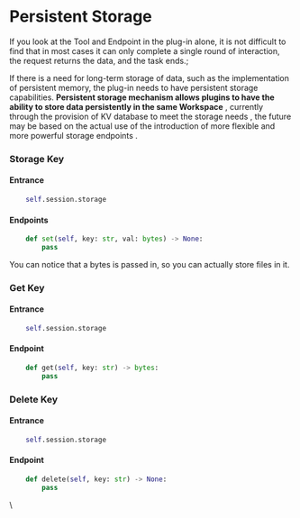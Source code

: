 # Persistent Storage

If you look at the Tool and Endpoint in the plug-in alone, it is not difficult to find that in most cases it can only complete a single round of interaction, the request returns the data, and the task ends.;

If there is a need for long-term storage of data, such as the implementation of persistent memory, the plug-in needs to have persistent storage capabilities. **Persistent storage mechanism allows plugins to have the ability to store data persistently in the same Workspace** , currently through the provision of KV database to meet the storage needs , the future may be based on the actual use of the introduction of more flexible and more powerful storage endpoints .

### Storage Key

#### **Entrance**

```python
    self.session.storage
```

#### Endpoints

```python
    def set(self, key: str, val: bytes) -> None:
        pass
```

You can notice that a bytes is passed in, so you can actually store files in it.

### Get Key

#### **Entrance**

```python
    self.session.storage
```

#### **Endpoint**

```python
    def get(self, key: str) -> bytes:
        pass
```

### Delete Key

#### **Entrance**

```python
    self.session.storage
```

#### **Endpoint**

```python
    def delete(self, key: str) -> None:
        pass
```

\
